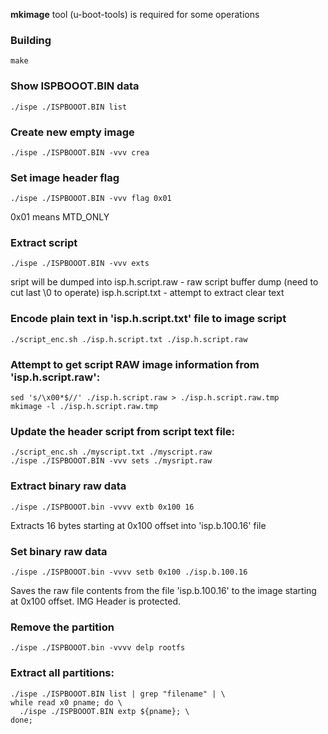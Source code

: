 
**mkimage** tool (u-boot-tools) is required for some operations

### Building
```
make
```

### Show ISPBOOOT.BIN data
```
./ispe ./ISPBOOOT.BIN list
```
### Create new empty image
```
./ispe ./ISPBOOOT.BIN -vvv crea
```
### Set image header flag
```
./ispe ./ISPBOOOT.BIN -vvv flag 0x01
```
0x01 means MTD_ONLY

### Extract script
```
./ispe ./ISPBOOOT.BIN -vvv exts
```
sript will be dumped into 
isp.h.script.raw - raw script buffer dump (need to cut last \0 to operate)
isp.h.script.txt - attempt to extract clear text

### Encode plain text in 'isp.h.script.txt' file to image script
```
./script_enc.sh ./isp.h.script.txt ./isp.h.script.raw
```

### Attempt to get script RAW image information from 'isp.h.script.raw':
```
sed 's/\x00*$//' ./isp.h.script.raw > ./isp.h.script.raw.tmp
mkimage -l ./isp.h.script.raw.tmp
```

### Update the header script from script text file:
```
./script_enc.sh ./myscript.txt ./myscript.raw
./ispe ./ISPBOOOT.BIN -vvv sets ./mysript.raw
```

### Extract binary raw data
```
./ispe ./ISPBOOOT.bin -vvvv extb 0x100 16
```
Extracts 16 bytes starting at 0x100 offset into 'isp.b.100.16' file

### Set binary raw data
```
./ispe ./ISPBOOOT.bin -vvvv setb 0x100 ./isp.b.100.16
```
Saves the raw file contents from the file 'isp.b.100.16' to the image starting at 0x100 offset.
IMG Header is protected.

### Remove the partition
```
./ispe ./ISPBOOOT.bin -vvvv delp rootfs
```

### Extract all partitions:
```
./ispe ./ISPBOOOT.BIN list | grep "filename" | \
while read x0 pname; do \
  ./ispe ./ISPBOOOT.BIN extp ${pname}; \
done;
```
